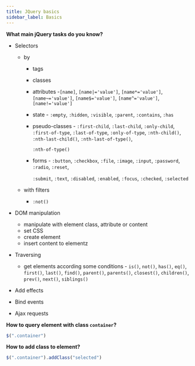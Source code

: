 ```yaml
---
title: JQuery basics
sidebar_label: Basics
---
```


**What main jQuery tasks do  you know?**

- Selectors

  - by

    - tags

    - classes

    - attributes -`[name]`, `[name|='value']`, `[name*='value']`, `[name~='value']`, `[name$='value']`, `[name^='value']`, `[name!='value']`

    - state - `:empty`, `:hidden`, `:visible`, `:parent`, `:contains`, `:has`

    - pseudo-classes - `:first-child`, `:last-child`, `:only-child`, `:first-of-type`, `:last-of-type`, `:only-of-type`, `:nth-child()`, `:nth-last-child()`, `:nth-last-of-type()`,

      `:nth-of-type()`

    - forms - `:button`, `:checkbox`, `:file`, `:image`, `:input`, `:password`, `:radio`, `:reset`,

      `:submit`, `:text`, `:disabled`, `:enabled`, `:focus`, `:checked`, `:selected`

  - with filters

    - `:not()`

- DOM manipulation

  - manipulate with element class, attribute or content
  - set CSS
  - create element
  - insert content to elementz

- Traversing

  - get elements according some conditions - `is()`, `not()`, `has()`, `eq()`, `first()`, `last()`, `find()`, `parent()`, `parents()`, `closest()`, `children()`, `prev()`, `next()`, `siblings()`

- Add effects

- Bind events

- Ajax requests

**How to query element with class `container`?**

```javascript
$(".container")
```

**How to add class to element?**

```javascript
$(".container").addClass("selected")
```

